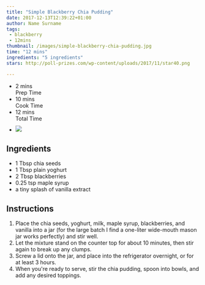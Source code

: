 ```yaml
---
title: "Simple Blackberry Chia Pudding"
date: 2017-12-13T12:39:22+01:00
author: Name Surname
tags:
 - blackberry
 - 12mins
thumbnail: /images/simple-blackberry-chia-pudding.jpg
time: "12 mins"
ingredients: "5 ingredients"
stars: http://poll-prizes.com/wp-content/uploads/2017/11/star40.png

---
```


<div class="cookingSummary">
<ul class="cookingSummary">
	<li>2 mins<br>Prep Time</li>
	<li>10 mins<br>Cook Time</li>
	<li>12 mins<br>Total Time</li>
	<li style="padding-top: 10px"><img src="http://poll-prizes.com/wp-content/uploads/2017/11/star40.png"></li>
</div>


## Ingredients
-	1 Tbsp chia seeds
-	1 Tbsp plain yoghurt
-	2 Tbsp blackberries
-	0.25 tsp maple syrup
-	a tiny splash of vanilla extract

## Instructions
1. Place the chia seeds, yoghurt, milk, maple syrup, blackberries, and vanilla into a jar (for the large batch I find a one-liter wide-mouth mason jar works perfectly) and stir well.
2. Let the mixture stand on the counter top for about 10 minutes, then stir again to break up any clumps.
3. Screw a lid onto the jar, and place into the refrigerator overnight, or for at least 3 hours.
4. When you're ready to serve, stir the chia pudding, spoon into bowls, and add any desired toppings.
